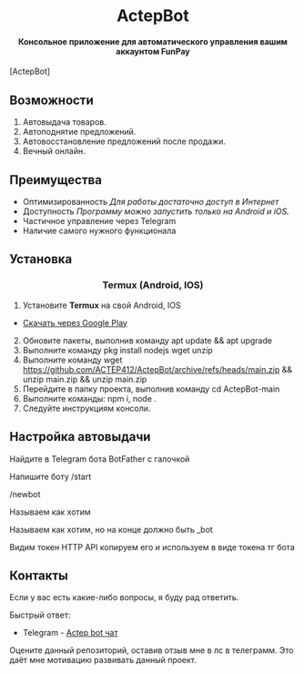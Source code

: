 <h1 align="center">
    ActepBot
</h1>

<h4 align="center">
    Консольное приложение для автоматического управления вашим аккаунтом FunPay
</h4>

[ActepBot]

##  **Возможности**

1. Автовыдача товаров.
2. Автоподнятие предложений.
3. Автовосстановление предложений после продажи.
5. Вечный онлайн.

##  **Преимущества**

- Оптимизированность
    *Для работы достаточно доступ в Интернет*
- Доступность
    *Программу можно запустить только на Android и iOS.*
- Частичное управление через Telegram
- Наличие самого нужного функционала

##  **Установка**

<h3 align="center" > Termux (Android, IOS) </h3>

1. Установите **Termux** на свой Android, IOS
- [Скачать через Google Play](https://play.google.com/store/apps/details?id=com.termux)
2. Обновите пакеты, выполнив команду apt update && apt upgrade
3. Выполните команду pkg install nodejs wget unzip
4. Выполните команду wget https://github.com/ACTEP412/ActepBot/archive/refs/heads/main.zip && unzip main.zip && unzip main.zip
5. Перейдите в папку проекта, выполнив команду cd ActepBot-main
6. Выполните команды: npm i, node .
7. Следуйте инструкциям консоли.

## Настройка автовыдачи

Найдите в Telegram бота BotFather с галочкой

Напишите боту /start

/newbot

Называем как хотим

Называем как хотим, но на конце должно быть _bot

Видим токен HTTP API копируем его и используем в виде токена тг бота

## Контакты
Если у вас есть какие-либо вопросы, я буду рад ответить.

Быстрый ответ:

- Telegram - [Actep bot чат](https://t.me/actepbotchat)


Оцените данный репозиторий, оставив отзыв мне в лс в телеграмм. Это даёт мне мотивацию развивать данный проект.

